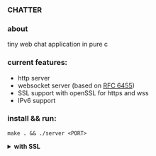 ### CHATTER

### about
tiny web chat application in pure c

### current features:
- http server
- websocket server (based on [RFC 6455](https://www.rfc-editor.org/rfc/rfc6455))
- SSL support with openSSL for https and wss
- IPv6 support

### install && run:
```shell
make . && ./server <PORT>
```
<details><summary><b>with SSL</b></summary>
  
1. generate private key:
```shell
openssl genrsa -out key.pem 2048
```
2. create a CSR
```shell
openssl req -new -key key.pem -out csr
```
3. create a self-signed certificate
```shell
openssl x509 -req -in csr -signkey key.pem -out cert.pem -days 365
```
4. use `--SSL` option to enable https and wss




